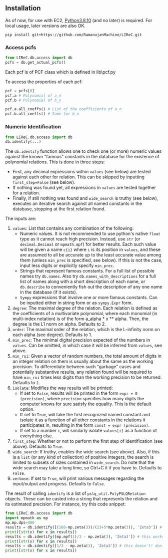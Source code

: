 ## Installation

As of now, for use with EC2, [Python3.8.10](https://www.python.org/downloads/release/python-3810/) (and no later) is required. For local usage, later versions are also OK. 
```commandline
pip install git+https://github.com/RamanujanMachine/LIReC.git
```

### Access pcfs
```python
from LIReC.db.access import db
pcfs = db.get_actual_pcfs()
```
Each pcf is of PCF class which is defined in lib\pcf.py

To access the properties of each pcf:
```python
pcf = pcfs[0]
pcf.a # Polynomial of a_n
pcf.b # Polynomial of b_n

pcf.a.all_coeffs() # List of the coefficients of a_n
pcf.b.all_coeffs() # Same for b_n
```

### Numeric Identification
```python
from LIReC.db.access import db
db.identify(...)
```
The `db.identify` function allows one to check one (or more) numeric values against the known "famous" constants in the database for the existence of polynomial relations. This is done in three steps:
- First, any decimal expressions within `values` (see below) are tested against each other for relation. This can be skipped by inputting `first_step=False` (see below).
- If nothing was found yet, all expressions in `values` are tested together for a relation.
- Finally, if still nothing was found and `wide_search` is truthy (see below), executes an iterative search against all named constants in the database, stopping at the first relation found. 

The inputs are:
1. `values`: List that contains any combination of the following:
   - Numeric values. It is not recommended to use python's native `float` type as it cannot reach high precision. Instead, use `str` (or `decimal.Decimal` or `mpmath.mpf`) for better results. Each such value will be given a name `c{i}` where `i` is its position in `values`, and these are assumed to all be accurate up to the least accurate value among them (unless `min_prec` is specified, see below). If this is not the case, input less digits or explicitly specify `min_prec`.
   - Strings that represent famous constants. For a full list of possible names try `db.names`. Also try `db.names_with_descriptions` for a full list of names along with a short description of each name, or `db.describe` to conveniently fish out the description of any one name in the database (if it exists).
   - `Sympy` expressions that involve one or more famous constants. Can be inputted either in string form or as `sympy.Expr` form.
2. `degree`: The maximal degree of the relation. Each relation is defined as the coefficients of a multivariate polynomial, where each monomial (in multi-index notation) is of the form a_alpha \* x \*\* alpha. Then, the degree is the L1 norm on alpha. Defaults to 2.
3. `order`: The maximal order of the relation, which is the L-infinity norm on each alpha (see degree). Defaults to 1.
4. `min_prec`: The minimal digital precision expected of the numbers in `values`. Can be omitted, in which case it will be inferred from `values`, see above.
5. `min_roi`: Given a vector of random numbers, the total amount of digits in an integer relation on them is usually about the same as the working precision. To differentiate between such "garbage" cases and potentially substantive results, any relation found will be required to have `min_roi` times less digits than the working precision to be returned. Defaults to `2`.
6. `isolate`: Modifies the way results will be printed:
   - If set to `False`, results will be printed in the form `expr = 0 (precision)`, where `precision` specifies how many digits the computer knows for sure satisfy the equality. This is the default option.
   - If set to `True`, will take the first recognized named constant and isolate it as a function of all other constants in the relations it participates in, resulting in the form `const = expr (precision)`.
   - If set to a number `i`, will similarly isolate `values[i]` as a function of everything else.
7. `first_step`: Whether or not to perform the first step of identification (see above). Defaults to `True`.
8. `wide_search`: If truthy, enables the wide search (see above). Also, if this is a `list` (or any kind of collection) of positive integers, the search is limited to subsets of sizes contained in `wide_search`. Do note that the wide search may take a long time, so Ctrl+C it if you have to. Defaults to `False`.
9. `verbose`: If set to `True`, will print various messages regarding the input/output and progress. Defaults to `False`.

The result of calling `identify` is a list of `pslq_util.PolyPSLQRelation` objects. These can be casted into a string that represents the relation and its estimated precision. For instance, try this code snippet:
```python
from LIReC.db.access import db
import mpmath as mp
mp.mp.dps=400
results = db.identify([(100-mp.zeta(3))/(23+5*mp.zeta(3)), 'Zeta3']) # first run should take a few seconds to query the db...
print([str(x) for x in results])
results = db.identify([mp.mpf(1)/3 - mp.zeta(3), 'Zeta3']) # this works
print([str(x) for x in results])
results = db.identify([1/3 - mp.zeta(3), 'Zeta3']) # this doesn't! don't let bad floats pollute your numbers!
print([str(x) for x in results])
```

